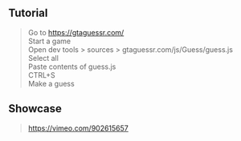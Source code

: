 ## Tutorial 

> Go to https://gtaguessr.com/ \
Start a game\
Open dev tools > sources > gtaguessr.com/js/Guess/guess.js\
Select all\
Paste contents of guess.js\
CTRL+S\
Make a guess 

## Showcase
> https://vimeo.com/902615657
